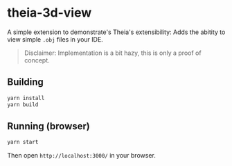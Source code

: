 # theia-3d-view

A simple extension to demonstrate's Theia's extensibility: Adds the abitity to
view simple `.obj` files in your IDE.

> Disclaimer: Implementation is a bit hazy, this is only a proof of concept.

## Building

```sh
yarn install
yarn build
```

## Running (browser)

```sh
yarn start
```

Then open `http://localhost:3000/` in your browser.

